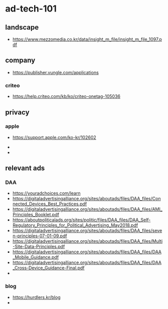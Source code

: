 # ad-tech-101

## landscape
* https://www.mezzomedia.co.kr/data/insight_m_file/insight_m_file_1097.pdf


## company
* https://publisher.vungle.com/applications
### criteo
* https://help.criteo.com/kb/ko/criteo-onetag-105036


## privacy
### apple
* https://support.apple.com/ko-kr/102602

* 
* 
## relevant ads
### DAA
* https://youradchoices.com/learn
* https://digitaladvertisingalliance.org/sites/aboutads/files/DAA_files/Connected_Devices_Best_Practices.pdf
* https://digitaladvertisingalliance.org/sites/aboutads/files/DAA_files/AMI_Principles_Booklet.pdf
* https://aboutpoliticalads.org/sites/politic/files/DAA_files/DAA_Self-Regulatory_Principles_for_Political_Advertising_May2018.pdf
* https://digitaladvertisingalliance.org/sites/aboutads/files/DAA_files/seven-principles-07-01-09.pdf
* https://digitaladvertisingalliance.org/sites/aboutads/files/DAA_files/Multi-Site-Data-Principles.pdf
* https://digitaladvertisingalliance.org/sites/aboutads/files/DAA_files/DAA_Mobile_Guidance.pdf
* https://digitaladvertisingalliance.org/sites/aboutads/files/DAA_files/DAA_Cross-Device_Guidance-Final.pdf
* 
### blog
* https://hurdlers.kr/blog
* 
